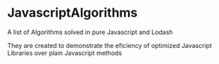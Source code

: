 # JavascriptAlgorithms

A list of Algorithms solved in pure Javascript and Lodash

They are created to demonstrate the eficiency of optimized Javascript Libraries over plain Javascript methods